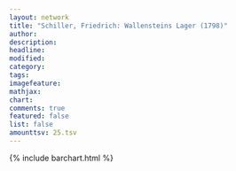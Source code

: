 ```yaml
---
layout: network
title: "Schiller, Friedrich: Wallensteins Lager (1798)"
author:
description:
headline:
modified:
category:
tags:
imagefeature: 
mathjax: 
chart: 
comments: true
featured: false
list: false
amounttsv: 25.tsv
---
```

{% include barchart.html %}
